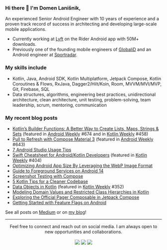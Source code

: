 ### Hi there 👋 I'm Domen Lanišnik,

An experienced Senior Android Engineer with 10 years of experience and a proven track record of success in architecting and developing large-scale mobile applications.

- Currently working at [Lyft](https://www.lyft.com/) on the Rider Android app with 50M+ downloads.
- Previously one of the founding mobile engineers of [GlobaliD](https://www.about.global.id/) and an Android engineer at [Sportradar](https://sportradar.com/).

### My skills include
- Kotlin, Java, Android SDK, Kotlin Multiplatform, Jetpack Compose, Kotlin Coroutines & Flows, RxJava, Dagger2/Hilt/Koin, Room, MVVM/MVI/MVP, Git, Firebase, SQL
-  Data structures, algorithms, engineering best practices, unidirectional architecture, clean architecture, unit
testing, problem-solving, team leadership, scrum, mentoring, communication

### My recent blog posts

- [Kotlin’s Builder Functions: A Better Way to Create Lists, Maps, Strings & Sets](https://medium.com/proandroiddev/kotlins-builder-functions-a-better-way-to-create-lists-maps-strings-sets-77ddbe706303) (featured in [Android Weekly](https://androidweekly.net/) #674 and in [Kotlin Weekly](http://www.kotlinweekly.net/) #458)
- [Pull to Refresh with Compose Material 3](https://medium.com/@domen.lanisnik/pull-to-refresh-with-compose-material-3-26b37dbea966) (featured in [Android Weekly](https://androidweekly.net/) #643)
- [7 Android Studio Usage Tips](https://medium.com/@domen.lanisnik/android-studio-usage-tips-4c6c47b716e8)
- [Swift Cheatsheet for Android/Kotlin Developers](https://medium.com/@domen.lanisnik/swift-cheatsheet-for-android-kotlin-developers-19cce41e54c6) (featured in [Kotlin Weekly](http://www.kotlinweekly.net/) #404)
- [Optimizing Android App Size By Leveraging the WebP Image Format](https://medium.com/@domen.lanisnik/optimizing-android-app-size-by-leveraging-the-webp-image-format-87189f8c7603)
- [Guide to Foreground Services on Android 14](https://medium.com/@domen.lanisnik/guide-to-foreground-services-on-android-9d0127dc8f9a)
- [Screenshot Testing with Compose](https://medium.com/@domen.lanisnik/screenshot-testing-with-compose-9a84bd28b6fb)
- [5 Kotlin Tips for a Cleaner Codebase](https://medium.com/@domen.lanisnik/5-kotlin-tips-for-a-cleaner-codebase-3582f2e4e2af)
- [Data Objects in Kotlin](https://medium.com/@domen.lanisnik/data-objects-in-kotlin-1a549bfad657) (featured in [Kotlin Weekly](http://www.kotlinweekly.net/) #352)
- [Modeling Domain Values and Restricted Class Hierarchies in Kotlin](https://medium.com/@domen.lanisnik/modeling-domain-values-and-restricted-class-hierarchies-in-kotlin-88d5555cc2c5)
- [Exploring the Official Pager Composable in Jetpack Compose](https://medium.com/@domen.lanisnik/exploring-the-official-pager-in-compose-8c2698c49a98)
- [Getting Started with Feature Flags on Android](https://medium.com/@domen.lanisnik/getting-started-with-feature-flags-on-mobile-7a2a1c15bd14)


See all posts on [Medium](https://medium.com/@domen.lanisnik) or on [my blog](https://landomen.github.io/)!

<hr>
<p align="center">
   Feel free to connect and reach out on social media. I am always open to new opportunities and collaborations.
  <br>
<br>	
<a target="_blank" href="https://www.linkedin.com/in/domenlanisnik/"><img src="https://img.shields.io/badge/-LinkedIn-0077B5?style=for-the-badge&logo=Linkedin&logoColor=white"></img></a>
<a target="_blank" href="https://twitter.com/DomenLanisnik"><img src="https://img.shields.io/badge/-Twitter-1DA1F2?style=for-the-badge&logo=Twitter&logoColor=white"></img></a>
<a target="_blank" href="https://medium.com/@domen.lanisnik"><img src="https://img.shields.io/badge/-Medium-12100E?style=for-the-badge&logo=Medium&logoColor=white"></img></a>
<br>
</p>
